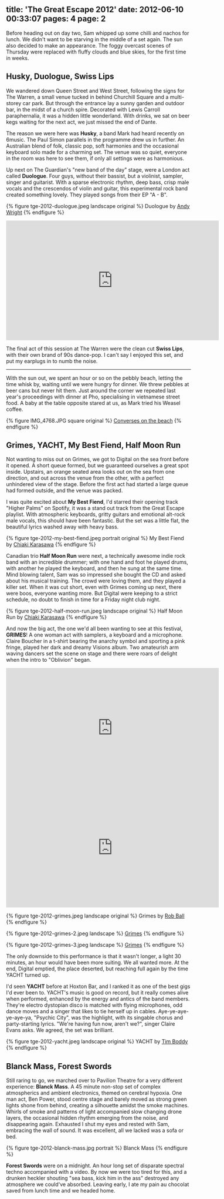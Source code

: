 title: 'The Great Escape 2012'
date: 2012-06-10 00:33:07
pages: 4
page: 2
---

Before heading out on day two, Sam whipped up some chilli and nachos for lunch. We didn't want to be starving in the middle of a set again. The sun also decided to make an appearance. The foggy overcast scenes of Thursday were replaced with fluffy clouds and blue skies, for the first time in weeks.

## Husky, Duologue, Swiss Lips

We wandered down Queen Street and West Street, following the signs for The Warren, a small venue tucked in behind Churchill Square and a multi-storey car park. But through the entrance lay a sunny garden and outdoor bar, in the midst of a church spire. Decorated with Lewis Carroll paraphernalia, it was a hidden little wonderland. With drinks, we sat on beer kegs waiting for the next act, we just missed the end of Dante.

The reason we were here was **Husky**, a band Mark had heard recently on 6music. The Paul Simon parallels in the programme drew us in further. An Australian blend of folk, classic pop, soft harmonies and the occasional keyboard solo made for a charming set. The venue was so quiet, everyone in the room was here to see them, if only all settings were as harmonious.

Up next on The Guardian's "new band of the day" stage, were a London act called **Duologue**. Four guys, without their bassist, but a violinist, sampler, singer and guitarist. With a sparse electronic rhythm, deep bass, crisp male vocals and the crescendos of violin and guitar, this experimental rock band created something lovely. They played songs from their EP "A - B".

{% figure tge-2012-duologue.jpeg landscape original %}
Duologue by [Andy Wright](https://www.flickr.com/photos/litost/7214580034/in/photostream)
{% endfigure %}

<iframe width="580" height="326" src="https://www.youtube.com/embed/dPzs9XiPZcg" frameborder="0" allowfullscreen></iframe>

The final act of this session at The Warren were the clean cut **Swiss Lips**, with their own brand of 90s dance-pop. I can't say I enjoyed this set, and put my earplugs in to numb the noise.

---

With the sun out, we spent an hour or so on the pebbly beach, letting the time whisk by, waiting until we were hungry for dinner. We threw pebbles at beer cans but never hit them. Just around the corner we repeated last year's proceedings with dinner at Pho, specialising in vietnamese street food. A baby at the table opposite stared at us, as Mark tried his Weasel coffee.

{% figure IMG_4768.JPG square original %}
[Converses on the beach](https://instagram.com/p/KkziztNFEt/)
{% endfigure %}

## Grimes, YACHT, My Best Fiend, Half Moon Run

Not wanting to miss out on Grimes, we got to Digital on the sea front before it opened. A short queue formed, but we guaranteed ourselves a great spot inside. Upstairs, an orange seated area looks out on the sea from one direction, and out across the venue from the other, with a perfect unhindered view of the stage. Before the first act had started a large queue had formed outside, and the venue was packed.

I was quite excited about **My Best Fiend**, I'd starred their opening track "Higher Palms" on Spotify, it was a stand out track from the Great Escape playlist. With atmospheric keyboards, gritty guitars and emotional alt-rock male vocals, this should have been fantastic. But the set was a little flat, the beautiful lyrics washed away with heavy bass.

{% figure tge-2012-my-best-fiend.jpeg portrait original %}
My Best Fiend by [Chiaki Karasawa](https://www.flickr.com/photos/chiakikrsw/7211957102/in/set-72157629925495522/)
{% endfigure %}

Canadian trio **Half Moon Run** were next, a technically awesome indie rock band with an incredible drummer; with one hand and foot he played drums, with another he played the keyboard, and then he sung at the same time. Mind blowing talent, Sam was so impressed she bought the CD and asked about his musical training. The crowd were loving them, and they played a killer set. When it was cut short, even with Grimes coming up next, there were boos, everyone wanting more. But Digital were keeping to a strict schedule, no doubt to finish in time for a Friday night club night.

{% figure tge-2012-half-moon-run.jpeg landscape original %}
Half Moon Run by [Chiaki Karasawa](https://www.flickr.com/photos/chiakikrsw/7211957606/in/set-72157629925495522/)
{% endfigure %}


And now the big act, the one we'd all been wanting to see at this festival, **GRIMES**! A one woman act with samplers, a keyboard and a microphone. Claire Boucher in a t-shirt bearing the anarchy symbol and sporting a pink fringe, played her dark and dreamy Visions album. Two amateurish arm waving dancers set the scene on stage and there were roars of delight when the intro to "Oblivion" began.

<iframe width="580" height="326" src="https://www.youtube.com/embed/9ALlFRb0X6Y" frameborder="0" allowfullscreen></iframe>

<iframe width="580" height="326" src="https://www.youtube.com/embed/i20mWIT0PDY" frameborder="0" allowfullscreen></iframe>

{% figure tge-2012-grimes.jpeg landscape original %}
Grimes by [Rob Ball](http://www.mintsouth.com/2012/2012/05/the-great-escape-festival-in-pictures/)
{% endfigure %}

{% figure tge-2012-grimes-2.jpeg landscape %}
[Grimes](http://emilyramone.tumblr.com/)
{% endfigure %}

{% figure tge-2012-grimes-3.jpeg landscape %}
[Grimes](http://flyingwithanna.com/2012/05/16/great-escape-review-friday/)
{% endfigure %}

The only downside to this performance is that it wasn't longer, a light 30 minutes, an hour would have been more suiting. We all wanted more. At the end, Digital emptied, the place deserted, but reaching full again by the time YACHT turned up.

I'd seen **YACHT** before at Hoxton Bar, and I ranked it as one of the best gigs I'd ever been to. YACHT's music is good on record, but it really comes alive when performed, enhanced by the energy and antics of the band members. They're electro dystopian disco is matched with flying microphones, odd dance moves and a singer that likes to tie herself up in cables. Aye-ye-aye-ye-aye-ya, "Psychic City", was the highlight, with its singable chorus and party-starting lyrics. "We're having fun now, aren't we?", singer Claire Evans asks. We agreed, the set was brilliant.

{% figure tge-2012-yacht.jpeg landscape original %}
YACHT by [Tim Boddy](http://thefourohfive.com/news/article/in-photos-special-the-great-escape-2012)
{% endfigure %}

## Blanck Mass, Forest Swords

Still raring to go, we marched over to Pavilion Theatre for a very different experience: **Blanck Mass**. A 45 minute non-stop set of complex atmospherics and ambient electronics, themed on cerebral hypoxia. One man act, Ben Power, stood centre stage and barely moved as strong green lights shone from behind, creating a silhouette amidst the smoke machines. Whirls of smoke and patterns of light accompanied slow changing drone layers, the occasional hidden rhythm emerging from the noise, and disappearing again. Exhausted I shut my eyes and rested with Sam, embracing the wall of sound. It was excellent, all we lacked was a sofa or bed.

{% figure tge-2012-blanck-mass.jpg portrait %}
Blanck Mass
{% endfigure %}

**Forest Swords** were on a midnight. An hour long set of disparate spectral techno accompanied with a video. By now we were too tired for this, and a drunken heckler shouting "sea bass, kick him in the ass" destroyed any atmosphere we could've absorbed. Leaving early, I ate my pain au chocolat saved from lunch time and we headed home.
